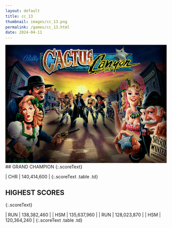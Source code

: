 ```yaml
---
layout: default
title: cc_13
thumbnail: images/cc_13.png
permalink: /games/cc_13.html
date: 2024-04-11
---
```


<img src="../images/cc_13.png" class="gameThumbnail img-fluid mx-auto align-middle">
## GRAND CHAMPION
{:.scoreText}

| CHR | 140,414,600 | 
{:.scoreText .table .td}

## HIGHEST SCORES
{:.scoreText}

| RUN | 138,382,460 | 
| HSM | 135,637,960 | 
| RUN | 128,023,870 | 
| HSM | 120,364,240 | 
{:.scoreText .table .td}
